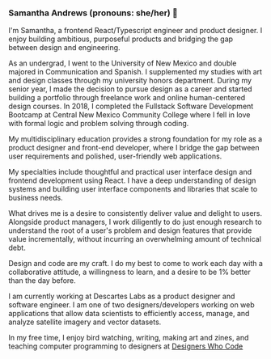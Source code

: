 ### Samantha Andrews (pronouns: she/her) 👋

I'm Samantha, a frontend React/Typescript engineer and product designer. I enjoy building ambitious, purposeful products and bridging the gap between design and engineering.

As an undergrad, I went to the University of New Mexico and double majored in Communication and Spanish. I supplemented my studies with art and design classes through my university honors department. During my senior year, I made the decision to pursue design as a career and started building a portfolio through freelance work and online human-centered design courses. In 2018, I completed the Fullstack Software Development Bootcamp at Central New Mexico Community College where I fell in love with formal logic and problem solving through coding.

My multidisciplinary education provides a strong foundation for my role as a product designer and front-end developer, where I bridge the gap between user requirements and polished, user-friendly web applications.

My specialties include thoughtful and practical user interface design and frontend development using React. I have a deep understanding of design systems and building user interface components and libraries that scale to business needs.

What drives me is a desire to consistently deliver value and delight to users. Alongside product managers, I work diligently to do just enough research to understand the root of a user's problem and design features that provide value incrementally, without incurring an overwhelming amount of technical debt.

Design and code are my craft. I do my best to come to work each day with a collaborative attitude, a willingness to learn, and a desire to be 1% better than the day before.

I am currently working at Descartes Labs as a product designer and software engineer. I am one of two designers/developers working on web applications that allow data scientists to efficiently access, manage, and analyze satellite imagery and vector datasets.

In my free time, I enjoy bird watching, writing, making art and zines, and teaching computer programming to designers at [Designers Who Code](https://designerswhocode.club/)

<!--
**samanthaandrews/samanthaandrews** is a ✨ _special_ ✨ repository because its `README.md` (this file) appears on your GitHub profile.

Here are some ideas to get you started:

- 🔭 I’m currently working on ...
- 🌱 I’m currently learning ...
- 👯 I’m looking to collaborate on ...
- 🤔 I’m looking for help with ...
- 💬 Ask me about ...
- 📫 How to reach me: ...
- 😄 Pronouns: ...
- ⚡ Fun fact: ...
-->
